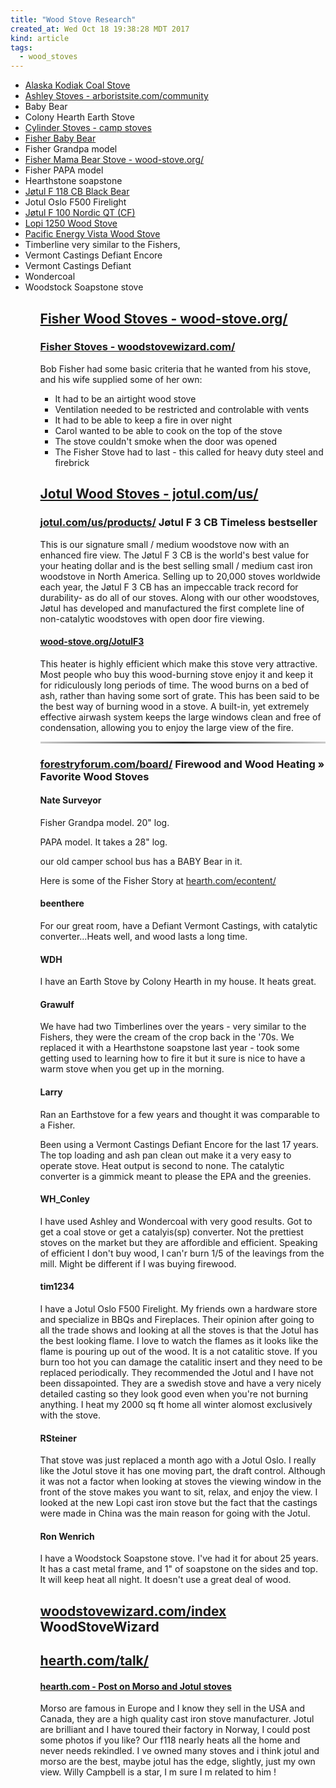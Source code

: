 ```yaml
---
title: "Wood Stove Research"
created_at: Wed Oct 18 19:38:28 MDT 2017
kind: article
tags:
  - wood_stoves
---
```


<ul>
  <li><a href="http://www.alaskastove.com/coal-stoves/kodiak/" target="_blank">Alaska Kodiak Coal Stove</a></li>
  <li><a href="https://www.arboristsite.com/community/threads/ashley-stoves-danger.182598/" target="_blank">Ashley Stoves - arboristsite.com/community</a></li>
  <li>Baby Bear</li>
  <li>Colony Hearth Earth Stove</li>
  <li><a href="http://www.cylinderstoves.com/stoves.html" target="_blank">Cylinder Stoves - camp stoves</a></li>
  <li><a href="http://wood-stove.org/fisher-baby-bear.html" target="_blank">Fisher Baby Bear</a></li>
  <li>Fisher Grandpa model</li>
  <li><a href="http://wood-stove.org/fisher-mama-bear.html" target="_blank">Fisher Mama Bear Stove - wood-stove.org/</a></li>
  <li>Fisher PAPA model</li>
  <li>Hearthstone soapstone</li>
  <li><a href="http://jotul.com/us/products/wood-stoves/jotul-f-118-cb-black-bear" target="_blank">Jøtul F 118 CB Black Bear</a></li>
  <li>Jotul Oslo F500 Firelight</li>
  <li><a href="http://jotul.com/us/products/wood-stoves/jotul-f-100-nordic-qt-cf" target="_blank">Jøtul F 100 Nordic QT (CF)</a></li>
  <li><a href="http://www.lopistoves.com/product-detail.aspx?model=242" target="_blank">Lopi 1250 Wood Stove</a></li>
  <li><a href="http://pacificenergy.net/products/wood/traditional-stoves/vista/" target="_blank">Pacific Energy Vista Wood Stove</a></li>
  <li>Timberline very similar to the Fishers,</li>
  <li>Vermont Castings Defiant Encore</li>
  <li>Vermont Castings Defiant</li>
  <li>Wondercoal</li>
  <li>Woodstock Soapstone stove</li>
<ul>

<h2>
  <a href="http://wood-stove.org/fischerwoodstove.html" target="_blank">Fisher Wood Stoves - wood-stove.org/</a>
</h2>

<h3>
  <a href="http://www.woodstovewizard.com/fisher-wood-stoves.html" target="_blank">Fisher Stoves - woodstovewizard.com/</a>
</h3>

Bob Fisher had some basic criteria that he wanted from his stove, and his wife supplied some of her own:

<ul>
  <li>It had to be an airtight wood stove</li>
  <li>Ventilation needed to be restricted and controlable with vents</li>
  <li>It had to be able to keep a fire in over night</li>
  <li>Carol wanted to be able to cook on the top of the stove</li>
  <li>The stove couldn't smoke when the door was opened</li>
  <li>The Fisher Stove had to last - this called for heavy duty steel and firebrick</li>
</ul>

<h2>
  <a href="http://jotul.com/us/products/wood-stoves" target="_blank">Jotul Wood Stoves - jotul.com/us/</a>
</h2>

<h3>
  <a href="http://jotul.com/us/products/wood-stoves/jotul-f-3-cb" target="_blank">jotul.com/us/products/</a>
  Jøtul F 3 CB Timeless bestseller
</h3>

This is our signature small / medium woodstove now with an enhanced
fire view.  The Jøtul F 3 CB is the world's best value for your heating
dollar and is the best selling small / medium cast iron woodstove in
North America.  Selling up to 20,000 stoves worldwide each year, the
Jøtul F 3 CB has an impeccable track record for durability- as do all
of our stoves.  Along with our other woodstoves, Jøtul has developed
and manufactured the first complete line of non-catalytic woodstoves
with open door fire viewing.

<h4>
  <a href="http://wood-stove.org/JotulF3.html" target="_blank">wood-stove.org/JotulF3</a>
</h4>

This heater is highly efficient which make this stove very
attractive. Most people who buy this wood-burning stove enjoy it and
keep it for ridiculously long periods of time. The wood burns on a bed of
ash, rather than having some sort of grate. This has been said to be the
best way of burning wood in a stove. A built-in, yet extremely effective
airwash system keeps the large windows clean and free of condensation,
allowing you to enjoy the large view of the fire.

<hr style="border: 0; height: 3px; background: #333; background-image: linear-gradient(to right, #ccc, #333, #ccc);">

<h3>
  <a href="http://www.forestryforum.com/board/index.php?topic=28414.0" target="_blank">forestryforum.com/board/</a>
  Firewood and Wood Heating » Favorite Wood Stoves 
</h3>

<h4>Nate Surveyor</h4>

Fisher Grandpa model. 20" log.

PAPA model. It takes a 28" log.

our old camper school bus has a BABY Bear in it. 

Here is some of the Fisher Story at
<a href="http://www.hearth.com/econtent/index.php/wiki/Fisher_Stoves" target="_blank">hearth.com/econtent/</a>

<h4>beenthere</h4>

For our great room, have a Defiant Vermont Castings, with catalytic converter...Heats well, and wood lasts a long time.

<h4>WDH</h4>

I have an Earth Stove by Colony Hearth in my house.  It heats great.

<h4>Grawulf</h4>

We have had two Timberlines over the years - very similar to the Fishers,
they were the cream of the crop back in the '70s. We replaced it with
a Hearthstone soapstone last year - took some getting used to learning
how to fire it but it sure is nice to have a warm stove when you get up
in the morning.

<h4>Larry</h4>

Ran an Earthstove for a few years and thought it was comparable to
a Fisher.

Been using a Vermont Castings Defiant Encore for the last 17 years.
The top loading and ash pan clean out make it a very easy to operate
stove.  Heat output is second to none.  The catalytic converter is a
gimmick meant to please the EPA and the greenies.

<h4>WH_Conley</h4>

I have used Ashley and Wondercoal with very good results. Got to get a
coal stove or get a catalyis(sp) converter. Not the prettiest stoves on
the market but they are affordible and efficient. Speaking of efficient
I don't buy wood, I can'r burn 1/5 of the leavings from the mill. Might
be different if I was buying firewood.

<h4>tim1234</h4>

I have a Jotul Oslo F500 Firelight.  My friends own a hardware store
and specialize in BBQs and Fireplaces.  Their opinion after going to
all the trade shows and looking at all the stoves is that the Jotul has
the best looking flame.  I love to watch the flames as it looks like
the flame is pouring up out of the wood.  It is a not catalitic stove.
If you burn too hot you can damage the catalitic insert and they need
to be replaced periodically.  They recommended the Jotul and I have
not been dissapointed.  They are a swedish stove and have a very nicely
detailed casting so they look good even when you're not burning anything.
I heat my 2000 sq ft home all winter alomost exclusively with the stove.

<h4>RSteiner</h4>

That stove was just replaced a month ago with a Jotul Oslo.  I really like
the Jotul stove it has one moving part, the draft control.  Although it
was not a factor when looking at stoves the viewing window in the front
of the stove makes you want to sit, relax, and enjoy the view.  I looked
at the new Lopi cast iron stove but the fact that the castings were made
in China was the main reason for going with the Jotul.

<h4>Ron Wenrich</h4>

I have a Woodstock Soapstone stove.  I've had it for about 25 years.
It has a cast metal frame, and 1" of soapstone on the sides and top.
It will keep heat all night.  It doesn't use a great deal of wood.

<h2>
  <a href="http://www.woodstovewizard.com/index.html" target="_blank">woodstovewizard.com/index</a>
  WoodStoveWizard
</h2>

<h2>
  <a href="https://www.hearth.com/talk/categories/main-hearth-forums.4/" target="_blank">hearth.com/talk/</a>
</h2>

<h4>
  <a href="https://www.hearth.com/talk/threads/show-us-yours-wood-shed.88203/page-2#post-1144567" target="_blank">hearth.com - Post on Morso and Jotul stoves</a>
</h4>

Morso are famous in Europe and I know they sell in the USA and Canada,
they are a high quality cast iron stove manufacturer. Jotul are brilliant
and I have toured their factory in Norway, I could post some photos if you
like? Our f118 nearly heats all the home and never needs rekindled. I ve
owned many stoves and i think jotul and morso are the best, maybe jotul
has the edge, slightly, just my own view. Willy Campbell is a star,
I m sure I m related to him !

<!--
html boilerplate
<a href="" target="_blank"></a>
<a name=""></a>
<img src="" width="400px">
<ul>
  <li></li>
</ul>
<pre>
</pre>
<p style="margin-bottom: 2em;"></p>
<hr style="border: 0; height: 3px; background: #333; background-image: linear-gradient(to right, #ccc, #333, #ccc);">
<pre><code>
</code></pre>
<math xmlns='http://www.w3.org/1998/Math/MathML' display='block'>
</math>
-->
